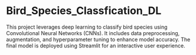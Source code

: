 # Bird_Species_Classfication_DL
This project leverages deep learning to classify bird species using Convolutional Neural Networks (CNNs). It includes data preprocessing, augmentation, and hyperparameter tuning to enhance model accuracy. The final model is deployed using Streamlit for an interactive user experience.
